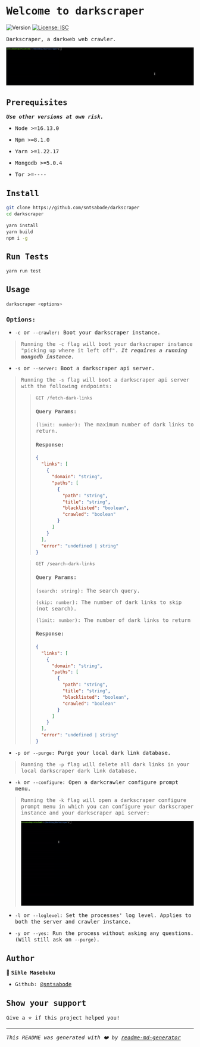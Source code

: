 <tt><h1>Welcome to darkscraper</h1></tt>
<p>
  <img alt="Version" src="https://img.shields.io/badge/version-0.1.0-blue.svg?cacheSeconds=2592000" />
  <a href="#" target="_blank">
    <img alt="License: ISC" src="https://img.shields.io/badge/License-MIT-blue.svg" />
  </a>
</p>

<tt>Darkscraper, a darkweb web crawler.</tt>

<img src="assets/screenshot.gif" />

<tt><h2>Prerequisites</h2></tt>
<tt><em><strong>Use other versions at own risk.</em></strong></tt>

- <tt>Node >=16.13.0</tt>

- <tt>Npm >=8.1.0</tt>

- <tt>Yarn >=1.22.17</tt>

- <tt>Mongodb >=5.0.4</tt>

- <tt>Tor >=----</tt>

<tt><h2>Install</h2></tt>

```sh
git clone https://github.com/sntsabode/darkscraper
cd darkscraper
```

```sh
yarn install
yarn build
npm i -g
```

<tt><h2>Run Tests</h2></tt>

```sh
yarn run test
```

<tt><h2>Usage</h2></tt>

```sh
darkscraper <options>
```

<tt><h3>Options:</h3></tt>

- <tt>`-c` or `--crawler`: Boot your darkscraper instance.</tt>

> <tt>Running the `-c` flag will boot your darkscraper instance "picking up where it left off". ***It requires a running mongodb instance.***</tt>

- <tt>`-s` or `--server`: Boot a darkscraper api server.</tt>

> <tt>Running the `-s` flag will boot a darkscraper api server with the following endpoints:</tt>
>
> > <tt>`GET` `/fetch-dark-links`</tt>
> >
> > <tt><h4>Query Params:</h4></tt>
> > <tt>(`limit`: `number`): The maximum number of dark links to return.</tt>
> >
> > <tt><h4>Response:</h4></tt>
> >
> > ```json
> > {
> >   "links": [
> >     {
> >       "domain": "string",
> >       "paths": [
> >         {
> >           "path": "string",
> >           "title": "string",
> >           "blacklisted": "boolean",
> >           "crawled": "boolean"
> >         }
> >       ]
> >     }
> >   ],
> >   "error": "undefined | string"
> > }
> > ```
>
> > <tt>`GET` `/search-dark-links`</tt>
> >
> > <tt><h4>Query Params:</h4></tt>
> > <tt>(`search`: `string`): The search query.</tt>
> >
> > <tt>(`skip`: `number`): The number of dark links to skip (not search).</tt>
> >
> > <tt>(`limit`: `number`): The number of dark links to return</tt>
> >
> > <tt><h4>Response:</h4></tt>
> >
> > ```json
> > {
> >   "links": [
> >     {
> >       "domain": "string",
> >       "paths": [
> >         {
> >           "path": "string",
> >           "title": "string",
> >           "blacklisted": "boolean",
> >           "crawled": "boolean"
> >         }
> >       ]
> >     }
> >   ],
> >   "error": "undefined | string"
> > }
> > ```

- <tt>`-p` or `--purge`: Purge your local dark link database.</tt>

> <tt>Running the `-p` flag will delete all dark links in your local darkscraper dark link database.</tt>

- <tt>`-k` or `--configure`: Open a darkcrawler configure prompt menu.</tt>

> <tt>Running the `-k` flag will open a darkscraper configure prompt menu in which you can configure your darkscraper instance and your darkscraper api server:</tt>
>
> <img src="assets/configuremenu-screenshot.gif"/>

- <tt>`-l` or `--loglevel`: Set the processes' log level. Applies to both the server and crawler instance.</tt>

- <tt>`-y` or `--yes`: Run the process without asking any questions. (Will still ask on `--purge`).</tt>

<tt><h2>Author</h2></tt>

👤 <tt><strong>Sihle Masebuku</strong></tt>

- <tt>Github: [@sntsabode](https://github.com/sntsabode)</tt>

<tt><h2>Show your support</h2></tt>

<tt>Give a ⭐️ if this project helped you!</tt>

***

<tt>
<em>This README was generated with ❤️ by <a href="https://github.com/kefranabg/readme-md-generator">readme-md-generator</a></em></tt>
